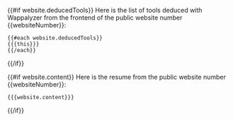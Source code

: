 {{#if website.deducedTools}}
Here is the list of tools deduced with Wappalyzer from the frontend of the public website number {{websiteNumber}}:

```
{{#each website.deducedTools}}
{{{this}}}
{{/each}}
```

{{/if}}

{{#if website.content}}
Here is the resume from the public website number {{websiteNumber}}:

```
{{{website.content}}}
```

{{/if}}
